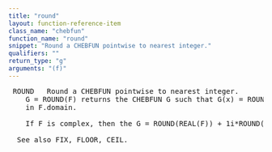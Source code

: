 ```yaml
---
title: "round"
layout: function-reference-item
class_name: "chebfun"
function_name: "round"
snippet: "Round a CHEBFUN pointwise to nearest integer."
qualifiers: ""
return_type: "g"
arguments: "(f)"
---
```


<pre class="help-text"> ROUND   Round a CHEBFUN pointwise to nearest integer.
    G = ROUND(F) returns the CHEBFUN G such that G(x) = ROUND(F(x)) for each x
    in F.domain.
 
    If F is complex, then the G = ROUND(REAL(F)) + 1i*ROUND(IMAG(F)).
 
  See also FIX, FLOOR, CEIL.
</pre>